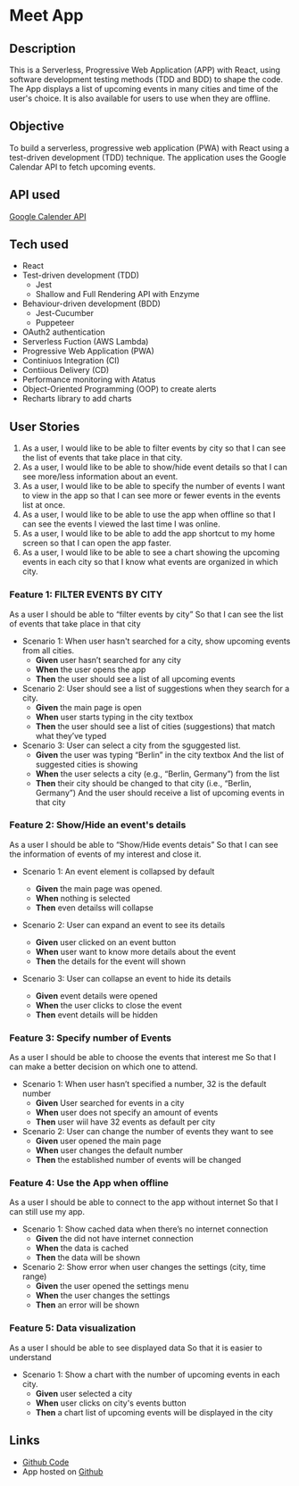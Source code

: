 # Meet App

## Description
This is a Serverless, Progressive Web Application (APP) with React, using software development testing methods (TDD and  BDD) to shape the code.
The App displays a list of upcoming events in many cities and time of the user's choice. It is also available for users to use when they are offline.

## Objective

To build a serverless, progressive web application (PWA) with React using a test-driven
development (TDD) technique. The application uses the Google Calendar API to fetch
upcoming events.

## API used

[Google Calender API](https://developers.google.com/calendar)

## Tech used  
- React
- Test-driven development (TDD)
  - Jest
  - Shallow and Full Rendering API with Enzyme 
- Behaviour-driven development (BDD)
  - Jest-Cucumber
  - Puppeteer
- OAuth2 authentication
- Serverless Fuction (AWS Lambda)
- Progressive Web Application (PWA)
- Continiuos Integration (CI)
- Contiious Delivery (CD)
- Performance monitoring with Atatus
- Object-Oriented Programming (OOP) to create alerts
- Recharts library to add charts

## User Stories

1. As a user, I would like to be able to filter events by city so that I can see the list of events
   that take place in that city.
2. As a user, I would like to be able to show/hide event details so that I can see more/less
   information about an event.
3. As a user, I would like to be able to specify the number of events I want to view in the
   app so that I can see more or fewer events in the events list at once.
4. As a user, I would like to be able to use the app when offline so that I can see the events
   I viewed the last time I was online.
5. As a user, I would like to be able to add the app shortcut to my home screen so that I
   can open the app faster.
6. As a user, I would like to be able to see a chart showing the upcoming events in each
   city so that I know what events are organized in which city.

### Feature 1: FILTER EVENTS BY CITY

As a user
I should be able to “filter events by city”
So that I can see the list of events that take place in that city

- Scenario 1: When user hasn't searched for a city, show upcoming events from all cities.
  - **Given** user hasn’t searched for any city
  - **When** the user opens the app
  - **Then** the user should see a list of all upcoming events
- Scenario 2: User should see a list of suggestions when they search for a city.
  - **Given** the main page is open
  - **When** user starts typing in the city textbox
  - **Then** the user should see a list of cities (suggestions) that match what they’ve typed
- Scenario 3: User can select a city from the sguggested list.
  - **Given** the user was typing “Berlin” in the city textbox
    And the list of suggested cities is showing
  - **When** the user selects a city (e.g., “Berlin, Germany”) from the list
  - **Then** their city should be changed to that city (i.e., “Berlin, Germany”)
    And the user should receive a list of upcoming events in that city

### Feature 2: Show/Hide an event's details

As a user
I should be able to “Show/Hide events detais”
So that I can see the information of events of my interest and close it.

- Scenario 1: An event element is collapsed by default
  - **Given** the main page was opened. 
  - **When** nothing is selected
  - **Then** even detailss will collapse

- Scenario 2: User can expand an event to see its details
  - **Given** user clicked on an event button
  - **When** user want to know more details about the event
  - **Then** the details for the event will shown
- Scenario 3: User can collapse an event to hide its details
  - **Given** event details were opened
  - **When** the user clicks to close the event 
  - **Then** event details will be hidden

### Feature 3: Specify number of Events

As a user 
I should be able to choose the events that interest me
So that I can make a better decision on which one to attend.

- Scenario 1:  When user hasn’t specified a number, 32 is the default number
  - **Given** User searched for events in a city
  - **When** user does not specify an amount of events
  - **Then** user wiil have 32 events as default per city
- Scenario 2: User can change the number of events they want to see
  - **Given** user opened the main page
  - **When** user changes the default number
  - **Then** the established number of events will be changed 

### Feature 4: Use the App when offline

As a user
I should be able to connect to the app without internet
So that I can still use my app.

- Scenario 1: Show cached data when there’s no internet connection
  - **Given** the did not have internet connection
  - **When** the data is cached
  - **Then** the data will be shown
- Scenario 2: Show error when user changes the settings (city, time range)
  - **Given** the user opened the settings menu
  - **When** the user changes the settings
  - **Then** an error will be shown

### Feature 5: Data visualization

As a user
I should be able to see displayed data
So that it is easier to understand

- Scenario 1:  Show a chart with the number of upcoming events in each city.
  - **Given** user selected a city
  - **When** user clicks on city's events button
  - **Then** a chart list of upcoming events will be displayed  in the city


## Links 
- [Github Code](https://github.com/wichofly/meet.git)
- App hosted on [Github](https://wichofly.github.io/meet/)